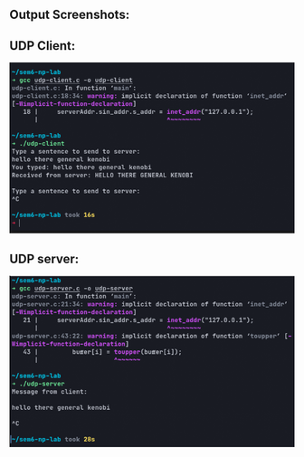 ## Output Screenshots:

## UDP Client:

![client](udp-client.png)

## UDP server:
![server](udp-server.png)
